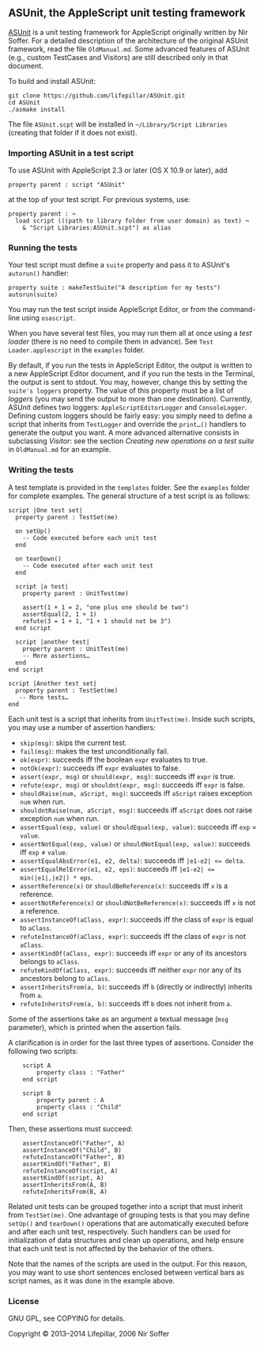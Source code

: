 ## ASUnit, the AppleScript unit testing framework

[ASUnit](http://nirs.freeshell.org/asunit/) is a unit testing framework for
AppleScript originally written by Nir Soffer.
For a detailed description of the architecture of the original ASUnit framework,
read the file `OldManual.md`. Some advanced features of ASUnit (e.g., custom
TestCases and Visitors) are still described only in that document.

To build and install ASUnit:

    git clone https://github.com/lifepillar/ASUnit.git
    cd ASUnit
    ./asmake install

The file `ASUnit.scpt` will be installed in `~/Library/Script Libraries`
(creating that folder if it does not exist).


### Importing ASUnit in a test script

To use ASUnit with AppleScript 2.3 or later (OS X 10.9 or later), add

    property parent : script "ASUnit"

at the top of your test script. For previous systems, use:

    property parent : ¬
      load script (((path to library folder from user domain) as text) ¬
        & "Script Libraries:ASUnit.scpt") as alias


### Running the tests

Your test script must define a `suite` property and pass it to ASUnit's
`autorun()` handler:

    property suite : makeTestSuite("A description for my tests")
    autorun(suite)

You may run the test script inside AppleScript Editor,
or from the command-line using `osascript`.

When you have several test files, you may run them all at once using
a _test loader_ (there is no need to compile them in advance).
See `Test Loader.applescript` in the `examples` folder.

By default, if you run the tests in AppleScript Editor, the output is written
to a new AppleScript Editor document, and if you run the tests in the Terminal,
the output is sent to stdout. You may, however, change this
by setting the `suite's loggers` property. The value of this property
must be a list of _loggers_ (you may send the output to more than one
destination). Currently, ASUnit defines two loggers:
`AppleScriptEditorLogger` and `ConsoleLogger`. Defining custom loggers
should be fairly easy: you simply need to define a script that inherits
from `TestLogger` and override the `print…()` handlers to generate the output
you want. A more advanced alternative consists in subclassing _Visitor_: see
the section _Creating new operations on a test suite_ in `OldManual.md`
for an example.


### Writing the tests

A test template is provided in the `templates` folder.
See the `examples` folder for complete examples.
The general structure of a test script is as follows:

    script |One test set|
      property parent : TestSet(me)

      on setUp()
        -- Code executed before each unit test
      end

      on tearDown()
        -- Code executed after each unit test
      end

      script |a test|
        property parent : UnitTest(me)

        assert(1 + 1 = 2, "one plus one should be two")
        assertEqual(2, 1 + 1)
        refute(3 = 1 + 1, "1 + 1 should not be 3")
      end script

      script |another test|
        property parent : UnitTest(me)
        -- More assertions…
      end
    end script

    script |Another test set|
      property parent : TestSet(me)
       -- More tests…
    end

Each unit test is a script that inherits from `UnitTest(me)`. Inside such scripts,
you may use a number of assertion handlers:

- `skip(msg)`: skips the current test.
- `fail(msg)`: makes the test unconditionally fail.
- `ok(expr)`: succeeds iff the boolean `expr` evaluates to true.
- `notOk(expr)`: succeeds iff `expr` evaluates to false.
- `assert(expr, msg)` or `should(expr, msg)`: succeeds iff `expr` is true.
- `refute(expr, msg)` or `shouldnt(expr, msg)`: succeeds iff `expr` is false.
- `shouldRaise(num, aScript, msg)`: succeeds iff `aScript` raises exception `num` when run.
- `shouldntRaise(num, aScript, msg)`: succeeds iff `aScript` does not raise exception `num` when run.
- `assertEqual(exp, value)` or `shouldEqual(exp, value)`: succeeds iff `exp` = `value`.
- `assertNotEqual(exp, value)` or `shouldNotEqual(exp, value)`: succeeds iff `exp` ≠ `value`.
- `assertEqualAbsError(e1, e2, delta)`: succeeds iff `|e1-e2| <= delta`.
- `assertEqualRelError(e1, e2, eps)`: succeeds iff `|e1-e2| <= min(|e1|,|e2|) * eps`.
- `assertReference(x)` or `shouldBeReference(x)`: succeeds iff `x` is a reference.
- `assertNotReference(x)` or `shouldNotBeReference(x)`: succeeds iff `x` is not a reference.
- `assertInstanceOf(aClass, expr)`: succeeds iff the class of `expr` is equal to `aClass`.
- `refuteInstanceOf(aClass, expr)`: succeeds iff the class of `expr` is not `aClass`.
- `assertKindOf(aClass, expr)`: succeeds iff `expr` or any of its ancestors belongs to `aClass`.
- `refuteKindOf(aClass, expr)`: succeeds iff neither `expr` nor any of its ancestors belong to `aClass`.
- `assertInheritsFrom(a, b)`: succeeds iff `b` (directly or indirectly) inherits from `a`.
- `refuteInheritsFrom(a, b)`: succeeds iff `b` does not inherit from `a`.

Some of the assertions take as an argument a textual message (`msg` parameter),
which is printed when the assertion fails.

A clarification is in order for the last three types of assertions.
Consider the following two scripts:

		script A
			property class : "Father"
		end script

		script B
			property parent : A
			property class : "Child"
		end script

Then, these assertions must succeed:

		assertInstanceOf("Father", A)
		assertInstanceOf("Child", B)
		refuteInstanceOf("Father", B)
		assertKindOf("Father", B)
		refuteInstanceOf(script, A)
		assertKindOf(script, A)
		assertInheritsFrom(A, B)
		refuteInheritsFrom(B, A)

Related unit tests can be grouped together into a script that must
inherit from `TestSet(me)`. One advantage of grouping
tests is that you may define `setUp()` and `tearDown()` operations
that are automatically executed before and after each unit test, respectively.
Such handlers can be used for initialization of
data structures and clean up operations, and help ensure that each unit test
is not affected by the behavior of the others.

Note that the names of the scripts are used in the output. For this reason,
you may want to use short sentences enclosed between vertical bars as script
names, as it was done in the example above.


### License

GNU GPL, see COPYING for details.

Copyright © 2013–2014 Lifepillar, 2006 Nir Soffer

